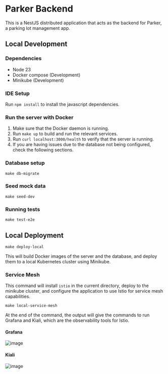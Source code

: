 # Parker Backend

This is a NestJS distributed application that acts as the backend for Parker, a parking lot management app.


## Local Development

### Dependencies

- Node 23
- Docker compose (Development)
- Minikube (Development)

### IDE Setup

Run `npm install` to install the javascript dependencies.

### Run the server with Docker

1. Make sure that the Docker daemon is running.
2. Run `make up` to build and run the relevant services.
3. Run `curl localhost:3000/health` to verify that the server is running.
4. If you are having issues due to the database not being configured, check the following sections.

### Database setup
```
make db-migrate
```

### Seed mock data
```
make seed-dev
```

### Running tests

```
make test-e2e
```

## Local Deployment

```
make deploy-local
```

This will build Docker images of the server and the database, and deploy them
to a local Kubernetes cluster using Minikube.

### Service Mesh

This command will install `istio` in the current directory, deploy to the
minikube cluster, and configure the application to use Istio for service mesh
capabilities.

```
make local-service-mesh
```

At the end of the command, the output will give the commands to run Grafana and
Kiali, which are the observability tools for Istio.

#### Grafana
![image](https://github.com/user-attachments/assets/7c415dd2-db0a-4f38-a4e8-68a7894b939d)

#### Kiali
![image](https://github.com/user-attachments/assets/fe512832-a051-401c-8fca-3a6db349dac2)
